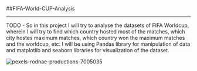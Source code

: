 ##FIFA-World-CUP-Analysis
___
TODO - So in this project I will try to analyse the datasets of FIFA Worldcup, wherein I will try to find which country hosted most of the matches, which city hostes maximum matches, which country won the maximum matches and the worldcup, etc. I will be using Pandas library for manipulation of data and matplotlib and seaborn libraries for visualization of the dataset.


![pexels-rodnae-productions-7005035](https://user-images.githubusercontent.com/90500616/228288310-d551224b-a667-4b35-a3ce-a3b967852549.jpg)




















